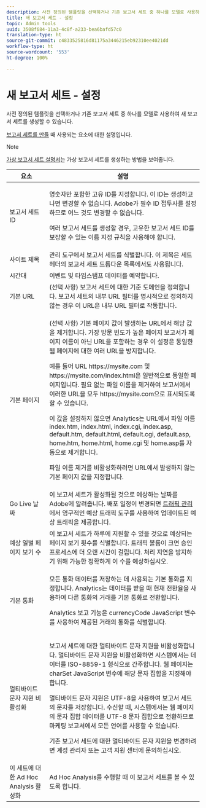 ```yaml
---
description: 사전 정의된 템플릿을 선택하거나 기존 보고서 세트 중 하나를 모델로 사용하여 새 보고서 세트를 생성할 수 있습니다.
title: 새 보고서 세트 - 설정
topic: Admin tools
uuid: 3508f684-11a3-4c8f-a233-bea6bafd57c0
translation-type: ht
source-git-commit: c4833525816d81175a3446215eb92310ee4021dd
workflow-type: ht
source-wordcount: '553'
ht-degree: 100%

---
```



# 새 보고서 세트 - 설정

사전 정의된 템플릿을 선택하거나 기존 보고서 세트 중 하나를 모델로 사용하여 새 보고서 세트를 생성할 수 있습니다.

[보고서 세트를 만들](/help/admin/c-manage-report-suites/c-new-report-suite/t-create-a-report-suite.md) 때 사용되는 요소에 대한 설명입니다.

>[!NOTE]
>
>[가상 보고서 세트 설명서](/help/components/vrs/c-workflow-vrs/vrs-create.md)는 가상 보고서 세트를 생성하는 방법을 보여줍니다.

<table id="table_F739FBD8DB8D409E916F12F61C5953D0"> 
 <thead> 
  <tr> 
   <th colname="col1" class="entry"> 요소 </th> 
   <th colname="col2" class="entry"> 설명 </th> 
  </tr> 
 </thead>
 <tbody> 
  <tr> 
   <td colname="col1"> <span class="wintitle"> 보고서 세트 ID </span> </td> 
   <td colname="col2"> <p>영숫자만 포함한 고유 ID를 지정합니다. 이 ID는 생성하고 나면 변경할 수 없습니다. Adobe가 필수 ID 접두사를 설정하므로 어느 것도 변경할 수 없습니다. </p> <p>여러 보고서 세트를 생성할 경우, 고유한 보고서 세트 ID를 보장할 수 있는 이름 지정 규칙을 사용해야 합니다. </p> </td> 
  </tr> 
  <tr> 
   <td colname="col1"> <span class="wintitle"> 사이트 제목</span> </td> 
   <td colname="col2"><span class="wintitle">관리 도구</span>에서 보고서 세트를 식별합니다. 이 제목은 세트 헤더의 <span class="wintitle">보고서 세트</span> 드롭다운 목록에서도 사용됩니다. </td> 
  </tr> 
  <tr> 
   <td colname="col1"> <span class="wintitle"> 시간대</span> </td> 
   <td colname="col2"> 이벤트 및 타임스탬프 데이터를 예약합니다. </td> 
  </tr> 
  <tr> 
   <td colname="col1"> <span class="wintitle"> 기본 URL</span> </td> 
   <td colname="col2"> (선택 사항) 보고서 세트에 대한 기준 도메인을 정의합니다. 보고서 세트의 내부 URL 필터를 명시적으로 정의하지 않는 경우 이 URL은 내부 URL 필터로 작동합니다. </td> 
  </tr> 
  <tr> 
   <td colname="col1"> <span class="wintitle"> 기본 페이지</span> </td> 
   <td colname="col2"> <p>(선택 사항) <span class="wintitle">기본 페이지</span> 값이 발생하는 URL에서 해당 값을 제거합니다. <span class="wintitle">가장 방문 빈도가 높은 페이지</span> 보고서가 페이지 이름이 아닌 URL을 포함하는 경우 이 설정은 동일한 웹 페이지에 대한 여러 URL을 방지합니다. </p> <p>예를 들어 URL <span class="filepath">https://mysite.com</span> 및 <span class="filepath">https://mysite.com/index.html</span>은 일반적으로 동일한 페이지입니다. 필요 없는 파일 이름을 제거하여 보고서에서 이러한 URL을 모두 <span class="filepath">https://mysite.com</span>으로 표시되도록 할 수 있습니다. </p> <p>이 값을 설정하지 않으면 Analytics는 URL에서 파일 이름 <span class="filepath">index.htm</span>, <span class="filepath">index.html</span>, <span class="filepath">index.cgi</span>, <span class="filepath">index.asp</span>, <span class="filepath">default.htm</span>, <span class="filepath">default.html</span>, <span class="filepath">default.cgi</span>, <span class="filepath">default.asp</span>, <span class="filepath">home.htm</span>, <span class="filepath">home.html</span>, <span class="filepath">home.cgi</span> 및<span class="filepath"> home.asp</span>를 자동으로 제거합니다. </p> <p>파일 이름 제거를 비활성화하려면 URL에서 발생하지 않는 기본 페이지 값을 지정합니다.  </p> </td> 
  </tr> 
  <tr> 
   <td colname="col1"> <p>Go Live 날짜 </p> </td> 
   <td colname="col2">이 보고서 세트가 활성화될 것으로 예상하는 날짜를 Adobe에 알려줍니다. 배포 일정이 변경되면 <a href="/help/admin/c-traffic-management/traffic-management.md">트래픽 관리</a>에서 <span class="wintitle">영구적인 예상 트래픽 도구</span>를 사용하여 업데이트된 예상 트래픽을 제공합니다. </td> 
  </tr> 
  <tr> 
   <td colname="col1"> <span class="wintitle"> 예상 일별 페이지 보기 수</span> </td> 
   <td colname="col2"> 이 보고서 세트가 하루에 지원할 수 있을 것으로 예상되는 페이지 보기 횟수를 식별합니다. 트래픽 볼륨이 크면 승인 프로세스에 더 오랜 시간이 걸립니다. 처리 지연을 방지하기 위해 가능한 정확하게 이 수를 예상하십시오. </td> 
  </tr> 
  <tr> 
   <td colname="col1"> <span class="wintitle"> 기본 통화</span> </td> 
   <td colname="col2"> <p>모든 통화 데이터를 저장하는 데 사용되는 기본 통화를 지정합니다. Analytics는 데이터를 받을 때 현재 전환율을 사용하여 다른 통화의 거래를 기본 통화로 전환합니다. </p> <p> Analytics 보고 기능은 <span class="varname"> currencyCode</span> JavaScript 변수를 사용하여 제공된 거래의 통화를 식별합니다. </p> </td> 
  </tr> 
  <tr> 
   <td colname="col1"> <span class="wintitle"> 멀티바이트 문자 지원 비활성화 </span> </td> 
   <td colname="col2"> <p>보고서 세트에 대한 멀티바이트 문자 지원을 비활성화합니다. 멀티바이트 문자 지원을 비활성화하면 시스템에서는 데이터를 ISO-8859-1 형식으로 간주합니다. 웹 페이지는 <span class="varname"> charSet</span> JavaScript 변수에 해당 문자 집합을 지정해야 합니다. </p> <p>멀티바이트 문자 지원은 UTF-8을 사용하여 보고서 세트의 문자를 저장합니다. 수신할 때, 시스템에서는 웹 페이지의 문자 집합 데이터를 UTF-8 문자 집합으로 전환하므로 마케팅 보고서에서 모든 언어를 사용할 수 있습니다. </p> <p>기존 보고서 세트에 대한 멀티바이트 문자 지원을 변경하려면 계정 관리자 또는 고객 지원 센터에 문의하십시오. </p> </td> 
  </tr> 
  <tr> 
   <td colname="col1"> <span class="wintitle"> 이 세트에 대한 Ad Hoc Analysis 활성화</span> </td> 
   <td colname="col2"> Ad Hoc Analysis를 수행할 때 이 보고서 세트를 볼 수 있도록 합니다. </td> 
  </tr> 
 </tbody> 
</table>

